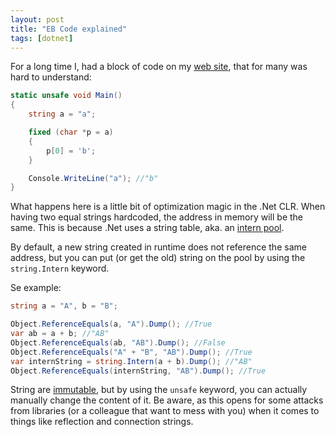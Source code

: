 ```yaml
---
layout: post
title: "EB Code explained"
tags: [dotnet]
---
```

For a long time I, had a block of code on my [web site](http://eurobear.net), that for many was hard to understand:

```csharp
static unsafe void Main()
{
    string a = "a";

    fixed (char *p = a)
    {
        p[0] = 'b';
    }

    Console.WriteLine("a"); //"b"
}
```

What happens here is a little bit of optimization magic in the .Net CLR.
When having two equal strings hardcoded, the address in memory will be the same.
This is because .Net uses a string table, aka. an [intern pool](https://msdn.microsoft.com/en-us/library/system.string.intern).

By default, a new string created in runtime does not reference the same address, but you can put (or get the old) string on the pool by using the <code>string.Intern</code> keyword.

Se example:

```csharp
string a = "A", b = "B";

Object.ReferenceEquals(a, "A").Dump(); //True
var ab = a + b; //"AB"
Object.ReferenceEquals(ab, "AB").Dump(); //False
Object.ReferenceEquals("A" + "B", "AB").Dump(); //True
var internString = string.Intern(a + b).Dump(); //"AB"
Object.ReferenceEquals(internString, "AB").Dump(); //True
```

String are [immutable](https://msdn.microsoft.com/en-us/library/ms228362.aspx), but by using the <code>unsafe</code> keyword, you can actually manually change the content of it.
Be aware, as this opens for some attacks from libraries (or a colleague that want to mess with you) when it comes to things like reflection and connection strings.

